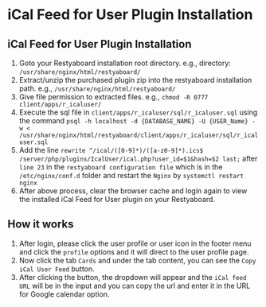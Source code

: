 # iCal Feed for User Plugin Installation

## iCal Feed for User Plugin Installation

1.  Goto your Restyaboard installation root directory. e.g., directory: `/usr/share/nginx/html/restyaboard/`
2.  Extract/unzip the purchased plugin zip into the restyaboard installation path. e.g., `/usr/share/nginx/html/restyaboard/`
3.  Give file permission to extracted files. e.g., `chmod -R 0777 client/apps/r_icaluser/`
4.  Execute the sql file in `client/apps/r_icaluser/sql/r_icaluser.sql` using the command `psql -h localhost -d {DATABASE_NAME} -U {USER_Name} -w < /usr/share/nginx/html/restyaboard/client/apps/r_icaluser/sql/r_icaluser.sql`
5.  Add the line `rewrite ^/ical/([0-9]*)/([a-z0-9]*).ics$ /server/php/plugins/IcalUser/ical.php?user_id=$1&hash=$2 last;` after `line 23`  in the `restyaboard configuration file` which is in the `/etc/nginx/conf.d` folder and restart the `Nginx` by `systemctl restart nginx`
6.  After above process, clear the browser cache and login again to view the installed iCal Feed for User plugin on your Restyaboard.

## How it works

1.  After login, please click the user profile or user icon in the footer menu and click the `profile` options and it will direct to the        user profile page.
2.  Now click the tab `Cards` and under the tab content, you can see the `Copy iCal User Feed` button.
3.  After clicking the button, the dropdown will appear and the `iCal feed URL` will be in the input and you can copy the url and enter it in the URL for Google calendar option.

